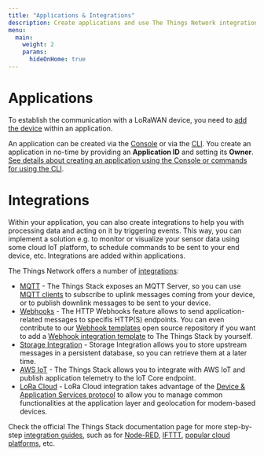 ```yaml
---
title: "Applications & Integrations"
description: Create applications and use The Things Network integrations to build an end-to-end IoT solution
menu:
  main:
    weight: 2
    params:
      hideOnHome: true
---
```


# Applications

To establish the communication with a LoRaWAN device, you need to [add the device](../devices-and-gateways/adding-devices.md) within an application.

An application can be created via the [Console](https://www.thethingsindustries.com/docs/getting-started/console/) or via the [CLI](https://www.thethingsindustries.com/docs/getting-started/cli/installing-cli/). You create an application in no-time by providing an **Application ID** and setting its **Owner**. [See details about creating an application using the Console or commands for using the CLI](https://www.thethingsindustries.com/docs/integrations/adding-applications/).

# Integrations

Within your application, you can also create integrations to help you with processing data and acting on it by triggering events. This way, you can implement a solution e.g. to monitor or visualize your sensor data using some cloud IoT platform, to schedule commands to be sent to your end device, etc. Integrations are added within applications.

The Things Network offers a number of [integrations](https://www.thethingsindustries.com/docs/integrations/):

- [MQTT](https://www.thethingsindustries.com/docs/integrations/mqtt/) - The Things Stack exposes an MQTT Server, so you can use [MQTT clients](https://www.thethingsindustries.com/docs/integrations/mqtt-clients/) to subscribe to uplink messages coming from your device, or to publish downlink messages to be sent to your device.
- [Webhooks](https://www.thethingsindustries.com/docs/integrations/webhooks/) - The HTTP Webhooks feature allows to send application-related messages to specifis HTTP(S) endpoints. You can even contribute to our [Webhook templates](https://github.com/TheThingsNetwork/lorawan-webhook-templates/) open source repository if you want to add a [Webhook integration template](https://www.thethingsindustries.com/docs/integrations/webhooks/webhook-templates/) to The Things Stack by yourself. 
- [Storage Integration](https://www.thethingsindustries.com/docs/integrations/storage/) - Storage Integration allows you to store upstream messages in a persistent database, so you can retrieve them at a later time.
- [AWS IoT](https://www.thethingsindustries.com/docs/integrations/aws-iot/) - The Things Stack allows you to integrate with AWS IoT and publish application telemetry to the IoT Core endpoint.
- [LoRa Cloud](https://www.thethingsindustries.com/docs/reference/application-packages/lora-cloud-device-and-application-services/) - LoRa Cloud integration takes advantage of the [Device & Application Services protocol](https://www.loracloud.com/documentation/device_management) to allow you to manage common functionalities at the application layer and geolocation for modem-based devices. 

Check the official The Things Stack documentation page for more step-by-step [integration guides](https://www.thethingsindustries.com/docs/integrations/), such as for [Node-RED](https://www.thethingsindustries.com/docs/integrations/node-red/), [IFTTT](https://www.thethingsindustries.com/docs/integrations/ifttt/), [popular cloud platforms](https://www.thethingsindustries.com/docs/integrations/cloud-integrations/), etc.
